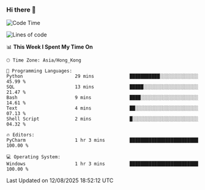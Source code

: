 ### Hi there 👋

<!--
**RoiexLee/RoiexLee** is a ✨ _special_ ✨ repository because its `README.md` (this file) appears on your GitHub profile.

Here are some ideas to get you started:

- 🔭 I’m currently working on ...
- 🌱 I’m currently learning ...
- 👯 I’m looking to collaborate on ...
- 🤔 I’m looking for help with ...
- 💬 Ask me about ...
- 📫 How to reach me: ...
- 😄 Pronouns: ...
- ⚡ Fun fact: ...
-->

<!--START_SECTION:waka-->
![Code Time](http://img.shields.io/badge/Code%20Time-1%2C210%20hrs%2038%20mins-blue)

![Lines of code](https://img.shields.io/badge/From%20Hello%20World%20I%27ve%20Written-41.6%20thousand%20lines%20of%20code-blue)

📊 **This Week I Spent My Time On** 

```text
🕑︎ Time Zone: Asia/Hong_Kong

💬 Programming Languages: 
Python                   29 mins             ███████████░░░░░░░░░░░░░░   45.99 % 
SQL                      13 mins             █████░░░░░░░░░░░░░░░░░░░░   21.47 % 
Bash                     9 mins              ████░░░░░░░░░░░░░░░░░░░░░   14.61 % 
Text                     4 mins              ██░░░░░░░░░░░░░░░░░░░░░░░   07.13 % 
Shell Script             2 mins              █░░░░░░░░░░░░░░░░░░░░░░░░   04.32 % 

🔥 Editors: 
PyCharm                  1 hr 3 mins         █████████████████████████   100.00 % 

💻 Operating System: 
Windows                  1 hr 3 mins         █████████████████████████   100.00 % 
```


 Last Updated on 12/08/2025 18:52:12 UTC
<!--END_SECTION:waka-->
